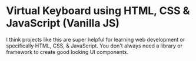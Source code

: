 # Virtual Keyboard using HTML, CSS & JavaScript (Vanilla JS)

I think projects like this are super helpful for learning web development or specifically HTML, CSS, & JavaScript. You don't always need a library or framework to create good looking UI components.
